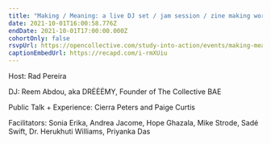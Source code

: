 ```yaml
---
title: "Making / Meaning: a live DJ set / jam session / zine making workshop"
date: 2021-10-01T16:00:58.776Z
endDate: 2021-10-01T17:00:00.000Z
cohortOnly: false
rsvpUrl: https://opencollective.com/study-into-action/events/making-meaning-28887c55
captionEmbedUrl: https://recapd.com/i-rmXUiu
---
```

Host: Rad Pereira

DJ: Reem Abdou, aka DRĖĖĖMY, Founder of The Collective BAE

Public Talk + Experience: Cierra Peters and Paige Curtis

Facilitators: Sonia Erika, Andrea Jacome, Hope Ghazala, Mike Strode, Sadé Swift, Dr. Herukhuti Williams, Priyanka Das